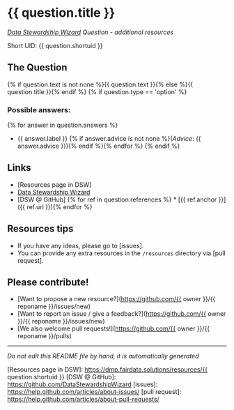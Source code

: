 # {{ question.title }}

*[Data Stewardship Wizard] Question - additional resources*

Short UID: {{ question.shortuid }}

## The Question

{% if question.text is not none %}{{ question.text }}{% else %}{{ question.title }}{% endif %}
{% if question.type == 'option' %}
### Possible answers:
{% for answer in question.answers %}
  * {{ answer.label }} {% if answer.advice is not none %}(*Advice*: {{ answer.advice }}){% endif %}{% endfor %}
{% endif %}
## Links

  * [Resources page in DSW]
  * [Data Stewardship Wizard]
  * [DSW @ GitHub]
{% for ref in question.references %}  * [{{ ref.anchor }}]({{ ref.url }}){% endfor %}

## Resources tips

  * If you have any ideas, please go to [issues].
  * You can provide any extra resources in the `/resources` directory via [pull request].

## Please contribute!

  * [Want to propose a new resource?](https://github.com/{{ owner }}/{{ reponame }}/issues/new)
  * [Want to report an issue / give a feedback?](https://github.com/{{ owner }}/{{ reponame }}/issues/new)
  * [We also welcome pull requests!](https://github.com/{{ owner }}/{{ reponame }}/pulls)

----

*Do not edit this README file by hand, it is automatically generated*

[Data Stewardship Wizard]: https://dmp.fairdata.solutions
[Resources page in DSW]: https://dmp.fairdata.solutions/resources/{{ question.shortuid }}
[DSW @ GitHub]: https://github.com/DataStewardshipWizard
[issues]: https://help.github.com/articles/about-issues/
[pull request]: https://help.github.com/articles/about-pull-requests/
